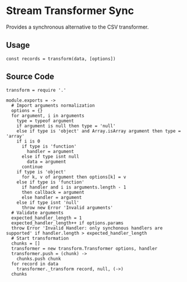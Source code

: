 
# Stream Transformer Sync

Provides a synchronous alternative to the CSV transformer.

## Usage  

`const records = transform(data, [options])`  

## Source Code

    transform = require '.'

    module.exports = ->
      # Import arguments normalization
      options = {}
      for argument, i in arguments
        type = typeof argument
        if argument is null then type = 'null'
        else if type is 'object' and Array.isArray argument then type = 'array'
        if i is 0
          if type is 'function'
            handler = argument
          else if type isnt null
            data = argument
          continue
        if type is 'object'
          for k, v of argument then options[k] = v
        else if type is 'function'
          if handler and i is arguments.length - 1
          then callback = argument
          else handler = argument
        else if type isnt 'null'
          throw new Error 'Invalid arguments'
      # Validate arguments
      expected_handler_length = 1
      expected_handler_length++ if options.params
      throw Error 'Invalid Handler: only synchonous handlers are supported' if handler.length > expected_handler_length
      # Start transformation
      chunks = []
      transformer = new transform.Transformer options, handler
      transformer.push = (chunk) ->
        chunks.push chunk
      for record in data
        transformer._transform record, null, (->)
      chunks
      
